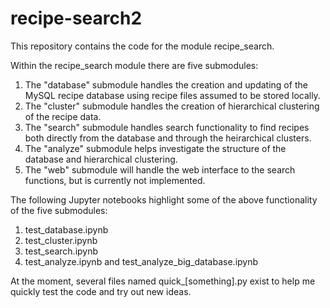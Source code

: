 # recipe-search2

This repository contains the code for the module recipe_search.

Within the recipe_search module there are five submodules:

1) The "database" submodule handles the creation and updating of the MySQL recipe database using recipe files assumed to be stored locally. 
2) The "cluster" submodule handles the creation of hierarchical clustering of the recipe data.
3) The "search" submodule handles search functionality to find recipes both directly from the database and through the heirarchical clusters.
4) The "analyze" submodule helps investigate the structure of the database and hierarchical clustering.
5) The "web" submodule will handle the web interface to the search functions, but is currently not implemented.

The following Jupyter notebooks highlight some of the above functionality of the five submodules:

1) test_database.ipynb
2) test_cluster.ipynb
3) test_search.ipynb
4) test_analyze.ipynb and test_analyze_big_database.ipynb

At the moment, several files named quick_[something].py exist to help me quickly test the code and try out new ideas.

